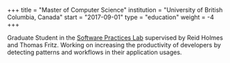 +++
title = "Master of Computer Science"
institution = "University of British Columbia, Canada"
start = "2017-09-01"
type = "education"
weight = -4
+++

Graduate Student in the [Software Practices Lab](https://spl.cs.ubc.ca/) supervised by Reid Holmes and Thomas Fritz. Working on increasing the productivity of developers by detecting patterns and workflows in their application usages.

